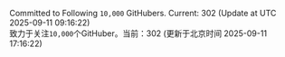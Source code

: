 Committed to Following `10,000` GitHubers. Current: <!-- FOLLOWING_COUNT -->302<!-- FOLLOWING_COUNT --> (Update at UTC <!-- LAST_UPDATED -->2025-09-11 09:16:22<!-- LAST_UPDATED -->)<br>
致力于关注`10,000`个GitHuber。当前：<!-- FOLLOWING_COUNT -->302<!-- FOLLOWING_COUNT --> (更新于北京时间 <!-- LAST_UPDATED_CST -->2025-09-11 17:16:22<!-- LAST_UPDATED_CST -->)

